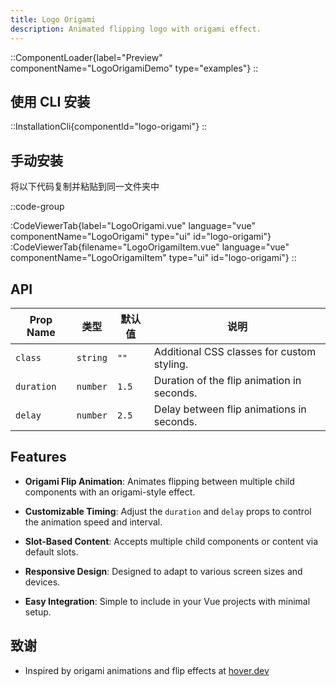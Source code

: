 ```yaml
---
title: Logo Origami
description: Animated flipping logo with origami effect.
---
```


::ComponentLoader{label="Preview" componentName="LogoOrigamiDemo" type="examples"}
::

## 使用 CLI 安装

::InstallationCli{componentId="logo-origami"}
::

## 手动安装

将以下代码复制并粘贴到同一文件夹中

::code-group

:CodeViewerTab{label="LogoOrigami.vue" language="vue" componentName="LogoOrigami" type="ui" id="logo-origami"}
:CodeViewerTab{filename="LogoOrigamiItem.vue" language="vue" componentName="LogoOrigamiItem" type="ui" id="logo-origami"}
::

## API

| Prop Name  | 类型     | 默认值 | 说明                                       |
| ---------- | -------- | ------ | ------------------------------------------ |
| `class`    | `string` | `""`   | Additional CSS classes for custom styling. |
| `duration` | `number` | `1.5`  | Duration of the flip animation in seconds. |
| `delay`    | `number` | `2.5`  | Delay between flip animations in seconds.  |

## Features

- **Origami Flip Animation**: Animates flipping between multiple child components with an origami-style effect.

- **Customizable Timing**: Adjust the `duration` and `delay` props to control the animation speed and interval.

- **Slot-Based Content**: Accepts multiple child components or content via default slots.

- **Responsive Design**: Designed to adapt to various screen sizes and devices.

- **Easy Integration**: Simple to include in your Vue projects with minimal setup.

## 致谢

- Inspired by origami animations and flip effects at [hover.dev](www.hover.dev/components/other#logo-origami)
